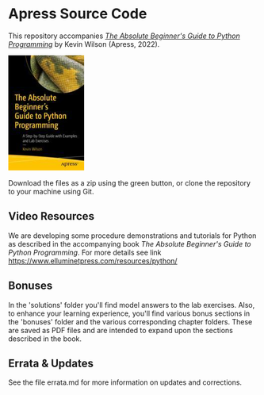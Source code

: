# Apress Source Code

This repository accompanies [*The Absolute Beginner's Guide to Python Programming*](https://link.springer.com/book/10.1007/978-1-4842-8716-3) by Kevin Wilson (Apress, 2022).

[comment]: #cover
![Cover image](978-1-4842-8715-6.jpg)

Download the files as a zip using the green button, or clone the repository to your machine using Git.

## Video Resources
We are developing some procedure demonstrations and tutorials for Python as described in the accompanying book *The Absolute Beginner's Guide to Python Programming*. For more details see link https://www.elluminetpress.com/resources/python/

## Bonuses

In the 'solutions' folder you'll find model answers to the lab exercises. Also, to enhance your learning experience, you'll find various bonus sections in the 'bonuses' folder and the various corresponding chapter folders. These are saved as PDF files and are intended to expand upon the sections described in the book.

## Errata & Updates

See the file errata.md for more information on updates and corrections.
